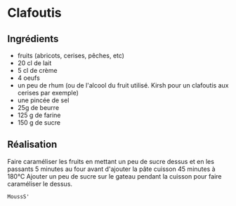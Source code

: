 Clafoutis
=========

Ingrédients
-----------

- fruits (abricots, cerises, pêches, etc)
- 20 cl de lait
- 5 cl de crème
- 4 oeufs
- un peu de rhum (ou de l'alcool du fruit utilisé. Kirsh pour un clafoutis aux cerises par exemple)
- une pincée de sel
- 25g de beurre
- 125 g de farine
- 150 g de sucre

Réalisation
-----------

Faire caraméliser les fruits en mettant un peu de sucre dessus et en les passants 5 minutes au four avant d'ajouter la pâte
cuisson 45 minutes à 180°C
Ajouter un peu de sucre sur le gateau pendant la cuisson pour faire caraméliser le dessus.

    MoussS'
